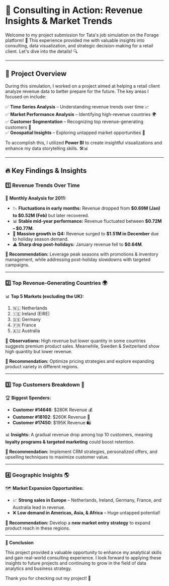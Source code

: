 # 🚀 Consulting in Action: Revenue Insights & Market Trends

Welcome to my project submission for Tata's job simulation on the Forage platform! 🎯 This experience provided me with valuable insights into consulting, data visualization, and strategic decision-making for a retail client. Let's dive into the details! 🔍

---

## 📌 Project Overview
During this simulation, I worked on a project aimed at helping a retail client analyze revenue data to better prepare for the future. The key areas I focused on include:

✅ **Time Series Analysis** – Understanding revenue trends over time 📈  
✅ **Market Performance Analysis** – Identifying high-revenue countries 🌍  
✅ **Customer Segmentation** – Recognizing top revenue-generating customers 👥  
✅ **Geospatial Insights** – Exploring untapped market opportunities 📌  

To accomplish this, I utilized **Power BI** to create insightful visualizations and enhance my data storytelling skills. 🛠️📊

---

## 🔥 Key Findings & Insights
### 1️⃣ Revenue Trends Over Time
📅 **Monthly Analysis for 2011:**
- 📉 **Fluctuations in early months:** Revenue dropped from **$0.69M (Jan) to $0.52M (Feb)** but later recovered.
- 📊 **Stable mid-year performance:** Revenue fluctuated between **$0.72M – $0.77M**.
- 🚀 **Massive growth in Q4:** Revenue surged to **$1.51M in December** due to holiday season demand.
- ⚠️ **Sharp drop post-holidays:** January revenue fell to **$0.64M**.

**📌 Recommendation:** Leverage peak seasons with promotions & inventory management, while addressing post-holiday slowdowns with targeted campaigns.

---

### 2️⃣ Top Revenue-Generating Countries 🌍
📊 **Top 5 Markets (excluding the UK):**
1. 🇳🇱 Netherlands  
2. 🇮🇪 Ireland (EIRE)  
3. 🇩🇪 Germany  
4. 🇫🇷 France  
5. 🇦🇺 Australia  

🔹 **Observations:** High revenue but lower quantity in some countries suggests premium product sales. Meanwhile, Sweden & Switzerland show high quantity but lower revenue.

**📌 Recommendation:** Optimize pricing strategies and explore expanding product variety in different regions.

---

### 3️⃣ Top Customers Breakdown 👥
🏆 **Biggest Spenders:**
- **Customer #14646**: $280K Revenue 💰
- **Customer #18102**: $260K Revenue 💼
- **Customer #17450**: $195K Revenue 🛍️

📊 **Insights:** A gradual revenue drop among top 10 customers, meaning **loyalty programs & targeted marketing** could boost retention.

**📌 Recommendation:** Implement CRM strategies, personalized offers, and upselling techniques to maximize customer value.

---

### 4️⃣ Geographic Insights 🌎
🗺️ **Market Expansion Opportunities:**
- 📈 **Strong sales in Europe** – Netherlands, Ireland, Germany, France, and Australia lead in revenue.
- ❌ **Low demand in Americas, Asia, & Africa** – Huge untapped potential!

**📌 Recommendation:** Develop a **new market entry strategy** to expand product reach in these regions.

---

**📜 Conclusion**

This project provided a valuable opportunity to enhance my analytical skills and gain real-world consulting experience. I look forward to applying these insights to future projects and continuing to grow in the field of data analytics and business strategy.

Thank you for checking out my project! 🚀

